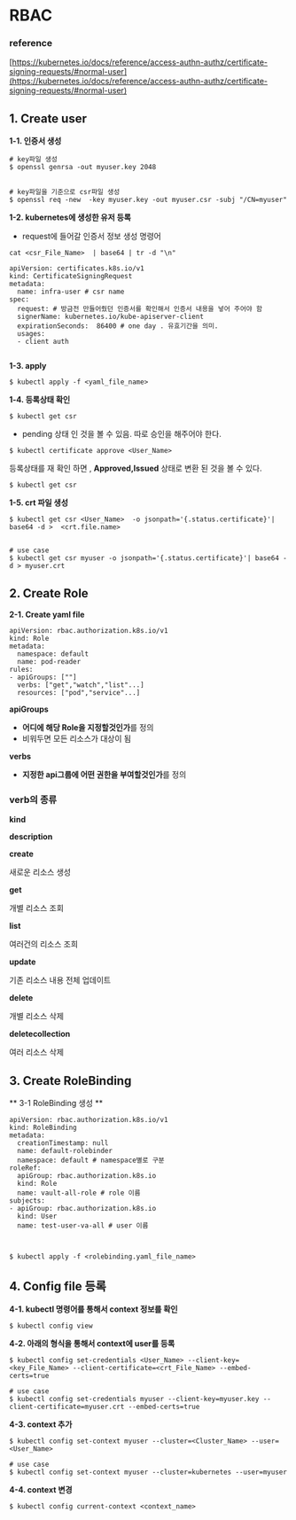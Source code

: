 # RBAC

### [](https://github.com/jjsair0412/kubernetes_info/blob/main/RBAC/RBAC.md#reference)reference

[https://kubernetes.io/docs/reference/access-authn-authz/certificate-signing-requests/#normal-user](https://kubernetes.io/docs/reference/access-authn-authz/certificate-signing-requests/#normal-user)

## [](https://github.com/jjsair0412/kubernetes_info/blob/main/RBAC/RBAC.md#1-create-user)1. Create user

**1-1. 인증서 생성**

```
# key파일 생성 
$ openssl genrsa -out myuser.key 2048 


# key파일을 기준으로 csr파일 생성
$ openssl req -new  -key myuser.key -out myuser.csr -subj "/CN=myuser"  
```

**1-2. kubernetes에 생성한 유저 등록**

-   request에 들어갈 인증서 정보 생성 명령어

```
cat <csr_File_Name>  | base64 | tr -d "\n"
```

```
apiVersion: certificates.k8s.io/v1
kind: CertificateSigningRequest
metadata:
  name: infra-user # csr name
spec:
  request: # 방금전 만들어줬던 인증서를 확인해서 인증서 내용을 넣어 주어야 함 
  signerName: kubernetes.io/kube-apiserver-client
  expirationSeconds:  86400 # one day . 유효기간을 의미.
  usages:
  - client auth


```

**1-3. apply**

```
$ kubectl apply -f <yaml_file_name>
```

**1-4. 등록상태 확인**

```
$ ﻿kubectl get csr
```

-   pending 상태 인 것을 볼 수 있음. 따로 승인을 해주어야 한다.

```
$ ﻿kubectl certificate approve <User_Name>
```

등록상태를 재 확인 하면 ,  **Approved,Issued**  상태로 변환 된 것을 볼 수 있다.

```
$ ﻿kubectl get csr
```

**1-5. crt 파일 생성**

```
$ kubectl get csr <User_Name>  -o jsonpath='{.status.certificate}'| base64 -d >  <crt.file.name>


# use case
$ kubectl get csr myuser -o jsonpath='{.status.certificate}'| base64 -d > myuser.crt
```

## [](https://github.com/jjsair0412/kubernetes_info/blob/main/RBAC/RBAC.md#2-create-role)2. Create Role

**2-1. Create yaml file**

```
apiVersion: rbac.authorization.k8s.io/v1 
kind: Role 
metadata: 
  namespace: default 
  name: pod-reader 
rules:  
- apiGroups: [""] 
  verbs: ["get","watch","list"...]
  resources: ["pod","service"...]

```

**apiGroups**

-   **어디에 해당 Role을 지정할것인가**를 정의
-   비워두면 모든 리소스가 대상이 됨

**verbs**

-   **지정한 api그룹에 어떤 권한을 부여할것인가**를 정의

### [](https://github.com/jjsair0412/kubernetes_info/blob/main/RBAC/RBAC.md#verb%EC%9D%98-%EC%A2%85%EB%A5%98)verb의 종류

**kind**

**description**

**create**

새로운 리소스 생성

**get**

개별 리소스 조회

**list**

여러건의 리소스 조희

**update**

기존 리소스 내용 전체 업데이트

**delete**

개별 리소스 삭제

**deletecollection**

여러 리소스 삭제

## [](https://github.com/jjsair0412/kubernetes_info/blob/main/RBAC/RBAC.md#3-create-rolebinding)3. Create RoleBinding

** 3-1 RoleBinding 생성 **
```
apiVersion: rbac.authorization.k8s.io/v1
kind: RoleBinding
metadata:
  creationTimestamp: null
  name: default-rolebinder
  namespace: default # namespace별로 구분
roleRef:
  apiGroup: rbac.authorization.k8s.io
  kind: Role
  name: vault-all-role # role 이름
subjects:
- apiGroup: rbac.authorization.k8s.io
  kind: User
  name: test-user-va-all # user 이름



$ kubectl apply -f <rolebinding.yaml_file_name>
```

## [](https://github.com/jjsair0412/kubernetes_info/blob/main/RBAC/RBAC.md#4-config-file-%EB%93%B1%EB%A1%9D)4. Config file 등록

**4-1. kubectl 명령어를 통해서 context 정보를 확인**

```
$ ﻿kubectl config view
```

**4-2. 아래의 형식을 통해서 context에 user를 등록**

```
$ ﻿kubectl config set-credentials <User_Name> --client-key=<key_File_Name> --client-certificate=<crt_File_Name> --embed-certs=true

# use case
$ ﻿kubectl config set-credentials myuser --client-key=myuser.key --client-certificate=myuser.crt --embed-certs=true
```

**4-3. context 추가**

```
﻿$ kubectl config set-context myuser --cluster=<Cluster_Name> --user=<User_Name> 

# use case
﻿$ kubectl config set-context myuser --cluster=kubernetes --user=myuser 
```

**4-4. context 변경**

```
$ ﻿kubectl config current-context <context_name>
```